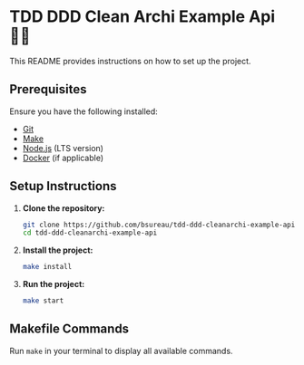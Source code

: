# TDD DDD Clean Archi Example Api 👨‍🏫

This README provides instructions on how to set up the project.

## Prerequisites

Ensure you have the following installed:

- [Git](https://git-scm.com/)
- [Make](https://www.gnu.org/software/make/)
- [Node.js](https://nodejs.org/en/download/package-manager) (LTS version)
- [Docker](https://www.docker.com/) (if applicable)

## Setup Instructions

1. **Clone the repository:**

    ```sh
    git clone https://github.com/bsureau/tdd-ddd-cleanarchi-example-api
    cd tdd-ddd-cleanarchi-example-api
    ```

2. **Install the project:**

    ```sh
    make install
    ```

3. **Run the project:**

    ```sh
    make start
    ```

## Makefile Commands

Run `make` in your terminal to display all available commands.
